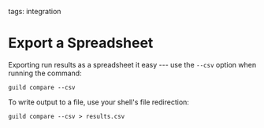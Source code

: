 tags: integration

# Export a Spreadsheet

Exporting run results as a spreadsheet it easy --- use the `--csv`
option when running the [](cmd:compare) command:

``` command
guild compare --csv
```

To write output to a file, use your shell's file redirection:

``` command
guild compare --csv > results.csv
```
